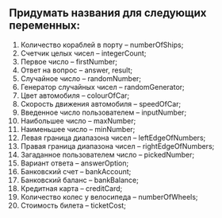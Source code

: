 ## Придумать названия для следующих переменных:

1.	Количество кораблей в порту – numberOfShips;
2.	Счетчик целых чисел – integerCount;
3.	Первое число – firstNumber;
4.	Ответ на вопрос – answer, result;
5.	Случайное число – randomNumber;
6.	Генератор случайных чисел – randomGenerator;
7.	Цвет автомобиля – colourOfCar;
8.	Скорость движения автомобиля – speedOfCar;
9.	Введенное число пользователем – inputNumber;
10.	Наибольшее число – maxNumber;
11.	Наименьшее число – minNumber;
12.	Левая граница диапазона чисел – leftEdgeOfNumbers;
13.	Правая граница диапазона чисел – rightEdgeOfNumbers;
14.	Загаданное пользователем число – pickedNumber;
15.	Вариант ответа – answerOption;
16.	Банковский счет – bankAccount;
17.	Банковский баланс – bankBalance;
18.	Кредитная карта – creditCard;
19.	Количество колес у велосипеда – numberOfWheels;
20.	Стоимость билета – ticketCost;
